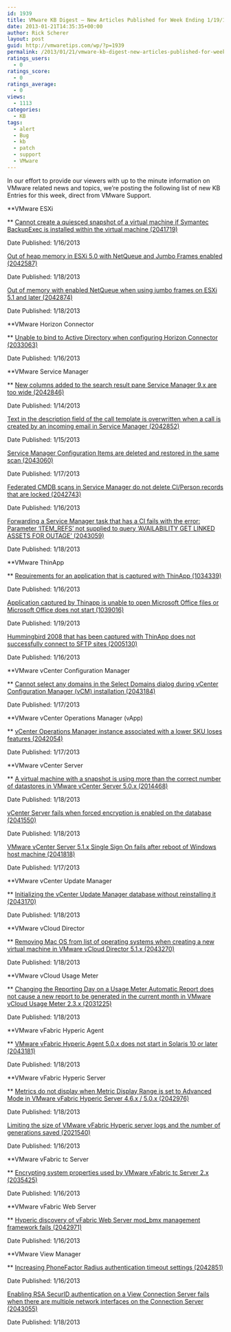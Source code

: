 ```yaml
---
id: 1939
title: VMware KB Digest – New Articles Published for Week Ending 1/19/13
date: 2013-01-21T14:35:35+00:00
author: Rick Scherer
layout: post
guid: http://vmwaretips.com/wp/?p=1939
permalink: /2013/01/21/vmware-kb-digest-new-articles-published-for-week-ending-11913/
ratings_users:
  - 0
ratings_score:
  - 0
ratings_average:
  - 0
views:
  - 1113
categories:
  - KB
tags:
  - alert
  - Bug
  - kb
  - patch
  - support
  - VMware
---
```

In our effort to provide our viewers with up to the minute information on VMware related news and topics, we’re posting the following list of new KB Entries for this week, direct from VMware Support.

<!--more-->

**VMware ESXi
  
** <a href="http://kb.vmware.com/kb/2041719" target="_blank">Cannot create a quiesced snapshot of a virtual machine if Symantec BackupExec is installed within the virtual machine (2041719)</a>
  
Date Published: 1/16/2013
  
<a href="http://kb.vmware.com/kb/2042587" target="_blank">Out of heap memory in ESXi 5.0 with NetQueue and Jumbo Frames enabled (2042587)</a>
  
Date Published: 1/18/2013
  
<a href="http://kb.vmware.com/kb/2042874" target="_blank">Out of memory with enabled NetQueue when using jumbo frames on ESXi 5.1 and later (2042874)</a>
  
Date Published: 1/18/2013

**VMware Horizon Connector
  
** <a href="http://kb.vmware.com/kb/2033063" target="_blank">Unable to bind to Active Directory when configuring Horizon Connector (2033063)</a>
  
Date Published: 1/16/2013

**VMware Service Manager
  
** <a href="http://kb.vmware.com/kb/2042846" target="_blank">New columns added to the search result pane Service Manager 9.x are too wide (2042846)</a>
  
Date Published: 1/14/2013
  
<a href="http://kb.vmware.com/kb/2042852" target="_blank">Text in the description field of the call template is overwritten when a call is created by an incoming email in Service Manager (2042852)</a>
  
Date Published: 1/15/2013
  
<a href="http://kb.vmware.com/kb/2043060" target="_blank">Service Manager Configuration Items are deleted and restored in the same scan (2043060)</a>
  
Date Published: 1/17/2013
  
<a href="http://kb.vmware.com/kb/2042743" target="_blank">Federated CMDB scans in Service Manager do not delete CI/Person records that are locked (2042743)</a>
  
Date Published: 1/16/2013
  
<a href="http://kb.vmware.com/kb/2043059" target="_blank">Forwarding a Service Manager task that has a CI fails with the error: Parameter ‘ITEM_REFS’ not supplied to query ‘AVAILABILITY GET LINKED ASSETS FOR OUTAGE’ (2043059)</a>
  
Date Published: 1/18/2013

**VMware ThinApp
  
** <a href="http://kb.vmware.com/kb/1034339" target="_blank">Requirements for an application that is captured with ThinApp (1034339)</a>
  
Date Published: 1/16/2013
  
<a href="http://kb.vmware.com/kb/1039016" target="_blank">Application captured by Thinapp is unable to open Microsoft Office files or Microsoft Office does not start (1039016)</a>
  
Date Published: 1/19/2013
  
<a href="http://kb.vmware.com/kb/2005130" target="_blank">Hummingbird 2008 that has been captured with ThinApp does not successfully connect to SFTP sites (2005130)</a>
  
Date Published: 1/16/2013

**VMware vCenter Configuration Manager
  
** <a href="http://kb.vmware.com/kb/2043184" target="_blank">Cannot select any domains in the Select Domains dialog during vCenter Configuration Manager (vCM) installation (2043184)</a>
  
Date Published: 1/17/2013

**VMware vCenter Operations Manager (vApp)
  
** <a href="http://kb.vmware.com/kb/2042054" target="_blank">vCenter Operations Manager instance associated with a lower SKU loses features (2042054)</a>
  
Date Published: 1/17/2013

**VMware vCenter Server
  
** <a href="http://kb.vmware.com/kb/2014468" target="_blank">A virtual machine with a snapshot is using more than the correct number of datastores in VMware vCenter Server 5.0.x (2014468)</a>
  
Date Published: 1/18/2013
  
<a href="http://kb.vmware.com/kb/2041550" target="_blank">vCenter Server fails when forced encryption is enabled on the database (2041550)</a>
  
Date Published: 1/18/2013
  
<a href="http://kb.vmware.com/kb/2041818" target="_blank">VMware vCenter Server 5.1.x Single Sign On fails after reboot of Windows host machine (2041818)</a>
  
Date Published: 1/17/2013

**VMware vCenter Update Manager
  
** <a href="http://kb.vmware.com/kb/2043170" target="_blank">Initializing the vCenter Update Manager database without reinstalling it (2043170)</a>
  
Date Published: 1/18/2013

**VMware vCloud Director
  
** <a href="http://kb.vmware.com/kb/2043270" target="_blank">Removing Mac OS from list of operating systems when creating a new virtual machine in VMware vCloud Director 5.1.x (2043270)</a>
  
Date Published: 1/18/2013

**VMware vCloud Usage Meter
  
** <a href="http://kb.vmware.com/kb/2031225" target="_blank">Changing the Reporting Day on a Usage Meter Automatic Report does not cause a new report to be generated in the current month in VMware vCloud Usage Meter 2.3.x (2031225)</a>
  
Date Published: 1/18/2013

**VMware vFabric Hyperic Agent
  
** <a href="http://kb.vmware.com/kb/2043181" target="_blank">VMware vFabric Hyperic Agent 5.0.x does not start in Solaris 10 or later (2043181)</a>
  
Date Published: 1/18/2013

**VMware vFabric Hyperic Server
  
** <a href="http://kb.vmware.com/kb/2042976" target="_blank">Metrics do not display when Metric Display Range is set to Advanced Mode in VMware vFabric Hyperic Server 4.6.x / 5.0.x (2042976)</a>
  
Date Published: 1/18/2013
  
<a href="http://kb.vmware.com/kb/2021540" target="_blank">Limiting the size of VMware vFabric Hyperic server logs and the number of generations saved (2021540)</a>
  
Date Published: 1/16/2013

**VMware vFabric tc Server
  
** <a href="http://kb.vmware.com/kb/2035425" target="_blank">Encrypting system properties used by VMware vFabric tc Server 2.x (2035425)</a>
  
Date Published: 1/16/2013

**VMware vFabric Web Server
  
** <a href="http://kb.vmware.com/kb/2042971" target="_blank">Hyperic discovery of vFabric Web Server mod_bmx management framework fails (2042971)</a>
  
Date Published: 1/16/2013

**VMware View Manager
  
** <a href="http://kb.vmware.com/kb/2042851" target="_blank">Increasing PhoneFactor Radius authentication timeout settings (2042851)</a>
  
Date Published: 1/16/2013
  
<a href="http://kb.vmware.com/kb/2043055" target="_blank">Enabling RSA SecurID authentication on a View Connection Server fails when there are multiple network interfaces on the Connection Server (2043055)</a>
  
Date Published: 1/18/2013